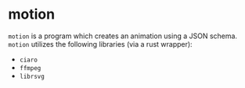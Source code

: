 # motion

`motion` is a program which creates an animation using a JSON schema. `motion` utilizes the following libraries (via a rust wrapper):
- `ciaro`
- `ffmpeg`
- `librsvg`